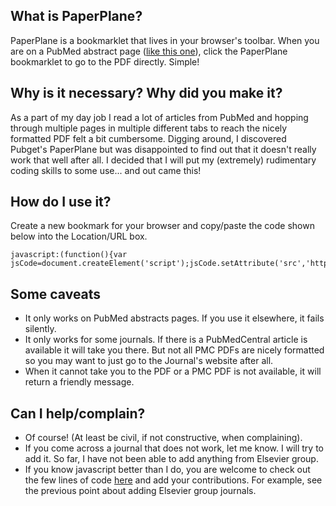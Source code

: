 ## What is PaperPlane?
PaperPlane is a bookmarklet that lives in your browser's toolbar. When you are on a PubMed abstract page ([like this one](http://www.ncbi.nlm.nih.gov/pubmed/26553804)), click the PaperPlane bookmarklet to go to the PDF directly. Simple!

## Why is it necessary? Why did you make it? 
As a part of my day job I read a lot of articles from PubMed and hopping through multiple pages in multiple different tabs to reach the nicely formatted PDF felt a bit cumbersome. Digging around, I discovered Pubget's PaperPlane but was disappointed to find out that it doesn't really work that well after all. I decided that I will put my (extremely) rudimentary coding skills to some use... and out came this!

## How do I use it? 
Create a new bookmark for your browser and copy/paste the code shown below into the Location/URL box.
```
javascript:(function(){var jsCode=document.createElement('script');jsCode.setAttribute('src','http://rawgit.com/vkkodali/PaperPlane/master/PP_Script.js');document.body.appendChild(jsCode);}
```

## Some caveats
+ It only works on PubMed abstracts pages. If you use it elsewhere, it fails silently.
+ It only works for some journals. If there is a PubMedCentral article is available it will take you there. But not all PMC PDFs are nicely formatted so you may want to just go to the Journal's website after all.
+ When it cannot take you to the PDF or a PMC PDF is not available, it will return a friendly message.

## Can I help/complain?
+ Of course! (At least be civil, if not constructive, when complaining).
+ If you come across a journal that does not work, let me know. I will try to add it. So far, I have not been able to add anything from Elsevier group. 
+ If you know javascript better than I do, you are welcome to check out the few lines of code [here](PP_Script.js) and add your contributions. For example, see the previous point about adding Elsevier group journals. 
